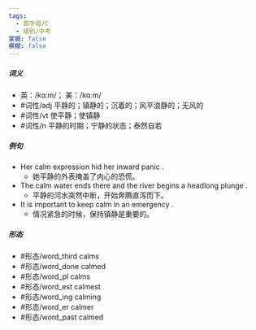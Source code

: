 ```yaml
---
tags:
  - 首字母/C
  - 级别/中考
掌握: false
模糊: false
---
```

##### 词义
- 英：/kɑːm/； 美：/kɑːm/
- #词性/adj  平静的；镇静的；沉着的；风平浪静的；无风的
- #词性/vt  使平静；使镇静
- #词性/n  平静的时期；宁静的状态；泰然自若
##### 例句
- Her calm expression hid her inward panic .
	- 她平静的外表掩盖了内心的恐慌。
- The calm water ends there and the river begins a headlong plunge .
	- 平静的河水突然中断，开始奔腾直泻而下。
- It is important to keep calm in an emergency .
	- 情况紧急的时候，保持镇静是重要的。
##### 形态
- #形态/word_third calms
- #形态/word_done calmed
- #形态/word_pl calms
- #形态/word_est calmest
- #形态/word_ing calming
- #形态/word_er calmer
- #形态/word_past calmed
